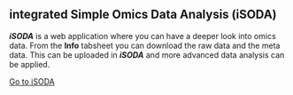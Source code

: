 ## integrated Simple Omics Data Analysis (iSODA)

***iSODA*** is a web application where you can have a deeper look into omics data. From 
the **Info** tabsheet you can download the raw data and the meta data. This can be 
uploaded in ***iSODA*** and more advanced data analysis can be applied.

<a href="https://cpm.lumc.nl/" target="_blank">Go to iSODA</a>